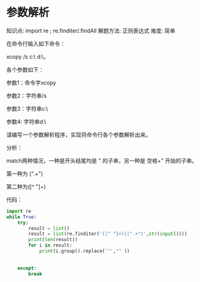 # 参数解析

知识点: import re ; re.finditer/.findAll
解题方法: 正则表达式
难度: 简单

在命令行输入如下命令：

xcopy /s c:\ d:\，

各个参数如下：

参数1：命令字xcopy

参数2：字符串/s

参数3：字符串c:\

参数4: 字符串d:\

请编写一个参数解析程序，实现将命令行各个参数解析出来。

分析：

match两种情况，一种是开头结尾均是 " 的子串，另一种是 空格+" 开始的子串。

第一种为 (".+")

第二种为([^ "]+)

代码：

```python
import re
while True:
    try:
        result = list()
        result = list(re.finditer('([^ "]+)|(".+")',str(input())))
        print(len(result))
        for i in result:
            print(i.group().replace('"',"" ))
                      
                     
    except:
        break
```